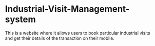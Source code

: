 # Industrial-Visit-Management-system
This is a website where it allows users to book particular industrial visits and get their details of the transaction on their mobile.
